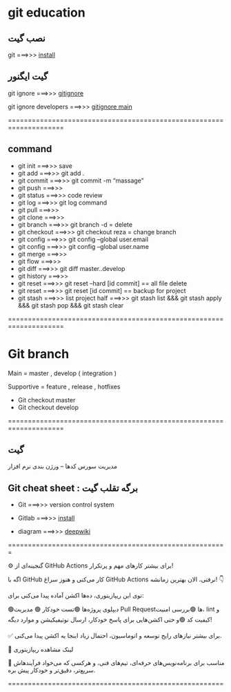 # git education

 ## نصب گیت
git ===>>> [ install ](https://git-scm.com/docs/gitignore)

## گیت ایگنور
git ignore ===>>> [ gitignore ](https://docs.gitignore.io/)

git ignore developers ===>>> [ gitignore main ](https://www.toptal.com/developers/gitignore)


====================================================================


## command

- git init     ===>>> save
- git add      ===>>> git add .
- git commit   ===>>> git commit -m “massage”
- git push     ===>>>
- git status   ===>>> code review
- git log      ===>>> git log command
- git pull     ===>>>
- git clone    ===>>>
- git branch   ===>>> git branch -d = delete
- git checkout ===>>> git checkout reza = change branch
- git config   ===>>> git config –global user.email
- git config   ===>>> git config –global user.name
- git merge    ===>>>
- git flow     ===>>>
- git diff     ===>>> git diff master..develop
- git history  ===>>>
- git reset    ===>>> git reset –hard [id commit] == all file delete
- git reset    ===>>> git reset [id commit] == backup for project
- git stash    ===>>>  list project half  ===>>> git stash list  &&&  git stash apply &&&  git stash pop &&&  git stash clear

 
====================================================================

# Git branch

Main       = master , develop ( integration )

Supportive = feature , release , hotfixes

- Git checkout master
- Git checkout develop
  
====================================================================

## گیت

مدیریت سورس کدها – ورژن بندی نرم افزار

## Git cheat sheet : برگه تقلب گیت


- Git ===>>> version control system

- Gitlab ===>>> [ install ](https://gitlab.com)

- diagram ===>>> [ deepwiki ](https://deepwiki.com/rasgari/bug-bounty)

=======================================================

⚙️ گنجینه‌ای از GitHub Actions برای بیشتر کارهای مهم و پرتکرار!


اگه با GitHub کار می‌کنی و هنوز سراغ GitHub Actions نرفتی، الان بهترین زمانشه! 👇


توی این ریپازیتوری، ده‌ها اکشن آماده پیدا می‌کنی برای:

🟢دیپلوی پروژه‌ها
🟢تست خودکار
🟢 مدیریت Pull Request‌ها
🟢بررسی امنیت، lint و کیفیت کد
🟢و حتی اکشن‌هایی برای پاسخ خودکار، ارسال نوتیفیکیشن و موارد دیگه!

✅ برای بیشتر نیازهای رایج توسعه و اتوماسیون، احتمال زیاد اینجا یه اکشن پیدا می‌کنی.


🔗 لینک مشاهده ریپازیتوری


📌 مناسب برای برنامه‌نویس‌های حرفه‌ای، تیم‌های فنی، و هرکسی که می‌خواد فرآیندهاش سریع‌تر، دقیق‌تر و خودکار پیش بره.


======================================================
